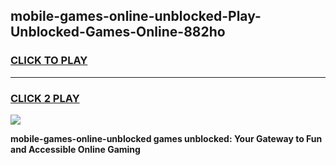 
## mobile-games-online-unblocked-Play-Unblocked-Games-Online-882ho
<h3>
<a href="https://premium76.site?title=mobile-games-online-unblocked&ref=25A">CLICK TO PLAY</a></h3>
<hr>

<h3>
<a href="https://premium76.site?title=mobile-games-online-unblocked&ref=25A">CLICK 2 PLAY</a>
  
</h3>

<a href="https://premium76.site?title=mobile-games-online-unblocked&ref=25A"><img src="https://clearcache.store/games.png"></a>


**mobile-games-online-unblocked games unblocked: Your Gateway to Fun and Accessible Online Gaming**
